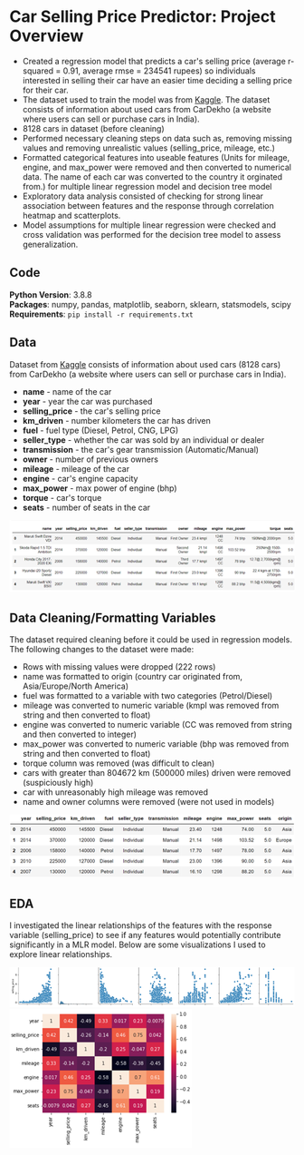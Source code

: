 # Car Selling Price Predictor: Project Overview
* Created a regression model that predicts a car's selling price (average r-squared = 0.91, average rmse = 234541 rupees) so individuals interested in selling their car have an easier time deciding a selling price for their car.
* The dataset used to train the model was from [Kaggle](https://www.kaggle.com/nehalbirla/vehicle-dataset-from-cardekho?select=Car+details+v3.csv). The dataset consists of information about used cars from CarDekho (a website where users can sell or purchase cars in India).
* 8128 cars in dataset (before cleaning)
* Performed necessary cleaning steps on data such as, removing missing values and removing unrealistic values (selling_price, mileage, etc.)
* Formatted categorical features into useable features (Units for mileage, engine, and max_power were removed and then converted to numerical data. The name of each car was converted to the country it orginated from.) for multiple linear regression model and decision tree model
* Exploratory data analysis consisted of checking for strong linear association between features and the response through correlation heatmap and scatterplots.
* Model assumptions for multiple linear regression were checked and cross validation was performed for the decision tree model to assess generalization.

## Code
**Python Version**: 3.8.8<br />
**Packages**: numpy, pandas, matplotlib, seaborn, sklearn, statsmodels, scipy<br />
**Requirements**: `pip install -r requirements.txt`

## Data
Dataset from [Kaggle](https://www.kaggle.com/nehalbirla/vehicle-dataset-from-cardekho?select=Car+details+v3.csv) consists of information about used cars (8128 cars) from CarDekho (a website where users can sell or purchase cars in India).
* **name** - name of the car
* **year** - year the car was purchased
* **selling_price** - the car's selling price
* **km_driven** - number kilometers the car has driven
* **fuel** - fuel type (Diesel, Petrol, CNG, LPG)
* **seller_type** - whether the car was sold by an individual or dealer                
* **transmission** - the car's gear transmission (Automatic/Manual)
* **owner** - number of previous owners
* **mileage** - mileage of the car
* **engine** - car's engine capacity
* **max_power** - max power of engine (bhp)
* **torque** - car's torque
* **seats** - number of seats in the car

![first 5 rows of dataset](dataset.png)

## Data Cleaning/Formatting Variables
The dataset required cleaning before it could be used in regression models. The following changes to the dataset were made:
* Rows with missing values were dropped (222 rows)
* name was formatted to origin (country car originated from, Asia/Europe/North America)
* fuel was formatted to a variable with two categories (Petrol/Diesel)
* mileage was converted to numeric variable (kmpl was removed from string and then converted to float)
* engine was converted to numeric variable (CC was removed from string and then converted to integer)
* max_power was converted to numeric variable (bhp was removed from string and then converted to float)
* torque column was removed (was difficult to clean)
* cars with greater than 804672 km (500000 miles) driven were removed (suspiciously high)
* car with unreasonably high mileage was removed
* name and owner columns were removed (were not used in models)

![first 5 rows of cleaned dataset](cleaned_dataset.png)

## EDA
I investigated the linear relationships of the features with the response variable (selling_price) to see if any features would potentially contribute significantly in a MLR model. Below are some visualizations I used to explore linear relationships.

![](pairplot_selling_price.png) ![](correlation_heatmap.png) 


